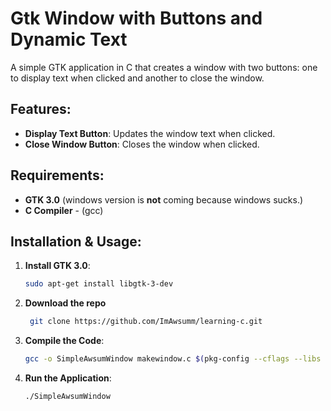 # Gtk Window with Buttons and Dynamic Text

A simple GTK application in C that creates a window with two buttons: one to display text when clicked and another to close the window.

## Features:
- **Display Text Button**: Updates the window text when clicked.
- **Close Window Button**: Closes the window when clicked.

## Requirements:
- **GTK 3.0**
    (windows version is **not** coming because windows sucks.)
- **C Compiler**
      - (gcc)

## Installation & Usage:

1. **Install GTK 3.0**:
   ```bash
   sudo apt-get install libgtk-3-dev
   ```
2. **Download the repo**
   ```bash
    git clone https://github.com/ImAwsumm/learning-c.git
   ```
3. **Compile the Code**:
   ```bash
   gcc -o SimpleAwsumWindow makewindow.c $(pkg-config --cflags --libs gtk+-3.0)
   ```

4. **Run the Application**:
   ```bash
   ./SimpleAwsumWindow
   ```
